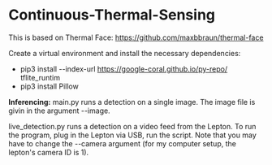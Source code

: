 # Continuous-Thermal-Sensing

This is based on Thermal Face: https://github.com/maxbbraun/thermal-face

Create a virtual environment and install the necessary dependencies:
 - pip3 install --index-url https://google-coral.github.io/py-repo/ tflite_runtim
 - pip3 install Pillow


**Inferencing:**
main.py runs a detection on a single image. The image file is givin in the argument --image.

live_detection.py runs a detection on a video feed from the Lepton. To run the program, plug in the Lepton via USB, run the script. Note that you may have to change the --camera argument (for my computer setup, the lepton's camera ID is 1).
